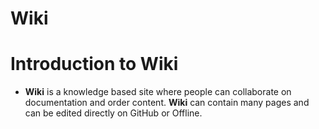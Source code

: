 # Wiki

# Introduction to Wiki
* __Wiki__ is a knowledge based site where people can collaborate on documentation and order content. __Wiki__ can contain many pages and can be edited directly on GitHub or Offline.